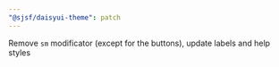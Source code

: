 ```yaml
---
"@sjsf/daisyui-theme": patch
---
```


Remove `sm` modificator (except for the buttons), update labels and help styles
